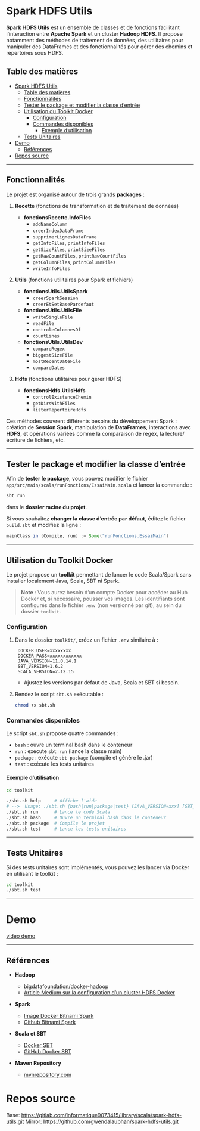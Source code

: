 # Spark HDFS Utils

**Spark HDFS Utils** est un ensemble de classes et de fonctions facilitant l’interaction entre **Apache Spark** et un cluster **Hadoop HDFS**. Il propose notamment des méthodes de traitement de données, des utilitaires pour manipuler des DataFrames et des fonctionnalités pour gérer des chemins et répertoires sous HDFS.

## Table des matières

- [Spark HDFS Utils](#spark-hdfs-utils)
  - [Table des matières](#table-des-matières)
  - [Fonctionnalités](#fonctionnalités)
  - [Tester le package et modifier la classe d’entrée](#tester-le-package-et-modifier-la-classe-dentrée)
  - [Utilisation du Toolkit Docker](#utilisation-du-toolkit-docker)
    - [Configuration](#configuration)
    - [Commandes disponibles](#commandes-disponibles)
      - [Exemple d’utilisation](#exemple-dutilisation)
  - [Tests Unitaires](#tests-unitaires)
- [Demo](#demo)
  - [Références](#références)
- [Repos source](#repos-source)

---

## Fonctionnalités

Le projet est organisé autour de trois grands **packages** :

1. **Recette** (fonctions de transformation et de traitement de données)
   - **fonctionsRecette.InfoFiles**
     - `addNameColumn`
     - `creerIndexDataFrame`
     - `supprimerLignesDataFrame`
     - `getInfoFiles`, `printInfoFiles`
     - `getSizeFiles`, `printSizeFiles`
     - `getRawCountFiles`, `printRawCountFiles`
     - `getColumnFiles`, `printColumnFiles`
     - `writeInfoFiles`

2. **Utils** (fonctions utilitaires pour Spark et fichiers)
   - **fonctionsUtils.UtilsSpark**
     - `creerSparkSession`
     - `creerEtSetBasePardefaut`
   - **fonctionsUtils.UtilsFile**
     - `writeSingleFile`
     - `readFile`
     - `controleColonnesDf`
     - `countLines`
   - **fonctionsUtils.UtilsDev**
     - `compareRegex`
     - `biggestSizeFile`
     - `mostRecentDateFile`
     - `compareDates`

3. **Hdfs** (fonctions utilitaires pour gérer HDFS)
   - **fonctionsHdfs.UtilsHdfs**
     - `controlExistenceChemin`
     - `getDirsWithFiles`
     - `listerRepertoireHdfs`

Ces méthodes couvrent différents besoins du développement Spark : création de **Session Spark**, manipulation de **DataFrames**, interactions avec **HDFS**, et opérations variées comme la comparaison de regex, la lecture/écriture de fichiers, etc.

---

## Tester le package et modifier la classe d’entrée

Afin de **tester le package**, vous pouvez modifier le fichier
`app/src/main/scala/runFonctions/EssaiMain.scala`
et lancer la commande :
```bash
sbt run
```
dans le **dossier racine du projet**.

Si vous souhaitez **changer la classe d’entrée par défaut**, éditez le fichier `build.sbt` et modifiez la ligne :
```scala
mainClass in (Compile, run) := Some("runFonctions.EssaiMain")
```

---

## Utilisation du Toolkit Docker

Le projet propose un **toolkit** permettant de lancer le code Scala/Spark sans installer localement Java, Scala, SBT ni Spark.

> **Note** : Vous aurez besoin d’un compte Docker pour accéder au Hub Docker et, si nécessaire, pousser vos images. Les identifiants sont configurés dans le fichier `.env` (non versionné par git), au sein du dossier `toolkit`.

### Configuration

1. Dans le dossier `toolkit/`, créez un fichier `.env` similaire à :
   ```
    DOCKER_USER=xxxxxxxx
    DOCKER_PASS=xxxxxxxxxxxx
    JAVA_VERSION=11.0.14.1
    SBT_VERSION=1.6.2
    SCALA_VERSION=2.12.15
   ```
   - Ajustez les versions par défaut de Java, Scala et SBT si besoin.

2. Rendez le script `sbt.sh` exécutable :
   ```bash
   chmod +x sbt.sh
   ```

### Commandes disponibles

Le script `sbt.sh` propose quatre commandes :

- `bash` : ouvre un terminal bash dans le conteneur
- `run` : exécute `sbt run` (lance la classe main)
- `package` : exécute `sbt package` (compile et génère le .jar)
- `test` : exécute les tests unitaires

#### Exemple d’utilisation

```bash
cd toolkit

./sbt.sh help     # Affiche l'aide
# -->  Usage: ./sbt.sh {bash|run|package|test} [JAVA_VERSION=xxx] [SBT_VERSION=xxx] [SCALA_VERSION=xxx]
./sbt.sh run      # Lance le code Scala
./sbt.sh bash     # Ouvre un terminal bash dans le conteneur
./sbt.sh package  # Compile le projet
./sbt.sh test     # Lance les tests unitaires
```

---

## Tests Unitaires

Si des tests unitaires sont implémentés, vous pouvez les lancer via Docker en utilisant le toolkit :

```bash
cd toolkit
./sbt.sh test
```

---

# Demo

[video demo](docs/demo.webm)

---

## Références

- **Hadoop**
  - [bigdatafoundation/docker-hadoop](https://github.com/bigdatafoundation/docker-hadoop)
  - [Article Medium sur la configuration d’un cluster HDFS Docker](https://bytemedirk.medium.com/setting-up-an-hdfs-cluster-with-docker-compose-a-step-by-step-guide-4541cd15b168)

- **Spark**
  - [Image Docker Bitnami Spark](https://hub.docker.com/r/bitnami/spark/tags)
  - [Github Bitnami Spark](https://github.com/bitnami/containers/tree/main/bitnami/spark)

- **Scala et SBT**
  - [Docker SBT](https://hub.docker.com/r/sbtscala/scala-sbt)
  - [GitHub Docker SBT](https://github.com/sbt/docker-sbt)

- **Maven Repository**
  - [mvnrepository.com](https://mvnrepository.com/)

# Repos source

Base: https://gitlab.com/informatique9073415/library/scala/spark-hdfs-utils.git
Mirror: https://github.com/gwendalauphan/spark-hdfs-utils.git
